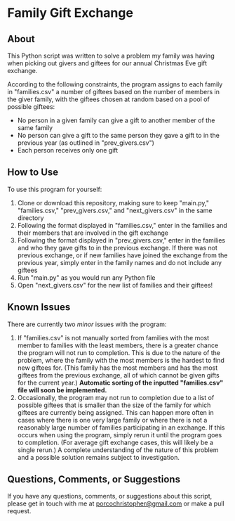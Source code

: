 # Family Gift Exchange
## About
This Python script was written to solve a problem my family was having when picking out givers and giftees for our annual Christmas Eve gift exchange.

According to the following constraints, the program assigns to each family in "families.csv" a number of giftees based on the number of members in the giver family, with the giftees chosen at random based on a pool of possible giftees:
- No person in a given family can give a gift to another member of the same family
- No person can give a gift to the same person they gave a gift to in the previous year (as outlined in "prev_givers.csv")
- Each person receives only one gift

## How to Use
To use this program for yourself:
1. Clone or download this repository, making sure to keep "main.py," "families.csv," "prev_givers.csv," and "next_givers.csv" in the same directory
2. Following the format displayed in "families.csv," enter in the families and their members that are involved in the gift exchange
3. Following the format displayed in "prev_givers.csv," enter in the families and who they gave gifts to in the previous exchange. If there was not previous exchange, or if new families have joined the exchange from the previous year, simply enter in the family names and do not include any giftees
4. Run "main.py" as you would run any Python file
5. Open "next_givers.csv" for the new list of families and their giftees!

## Known Issues
There are currently two *minor* issues with the program:
1. If "families.csv" is not manually sorted from families with the most member to families with the least members, there is a greater chance the program will not run to completion. This is due to the nature of the problem, where the family with the most members is the hardest to find new giftees for. (This family has the most members and has the most giftees from the previous exchange, all of which cannot be given gifts for the current year.) **Automatic sorting of the inputted "families.csv" file will soon be implemented.**
2. Occasionally, the program may not run to completion due to a list of possible giftees that is smaller than the size of the family for which giftees are currently being assigned. This can happen more often in cases where there is one very large family or where there is not a reasonably large number of families participating in an exchange. If this occurs when using the program, simply rerun it until the program goes to completion. (For average gift exchange cases, this will likely be a single rerun.) A complete understanding of the nature of this problem and a possible solution remains subject to investigation.
    
## Questions, Comments, or Suggestions
If you have any questions, comments, or suggestions about this script, please get in touch with me at porcochristopher@gmail.com or make a pull request.
